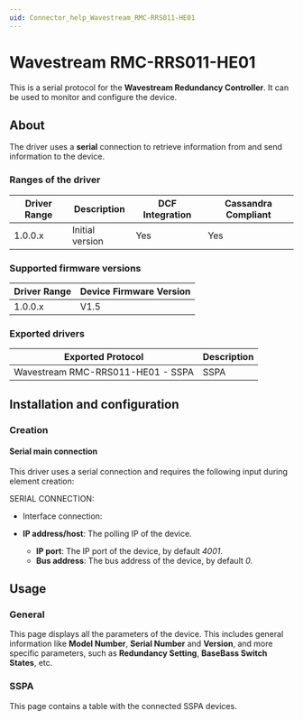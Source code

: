 ```yaml
---
uid: Connector_help_Wavestream_RMC-RRS011-HE01
---
```


# Wavestream RMC-RRS011-HE01

This is a serial protocol for the **Wavestream Redundancy Controller**. It can be used to monitor and configure the device.

## About

The driver uses a **serial** connection to retrieve information from and send information to the device.

### Ranges of the driver

| **Driver Range** | **Description** | **DCF Integration** | **Cassandra Compliant** |
|------------------|-----------------|---------------------|-------------------------|
| 1.0.0.x          | Initial version | Yes                 | Yes                     |

### Supported firmware versions

| **Driver Range** | **Device Firmware Version** |
|------------------|-----------------------------|
| 1.0.0.x          | V1.5                        |

### Exported drivers

| **Exported Protocol**             | **Description** |
|-----------------------------------|-----------------|
| Wavestream RMC-RRS011-HE01 - SSPA | SSPA            |

## Installation and configuration

### Creation

#### Serial main connection

This driver uses a serial connection and requires the following input during element creation:

SERIAL CONNECTION:

- Interface connection:

- **IP address/host**: The polling IP of the device.
  - **IP port**: The IP port of the device, by default *4001*.
  - **Bus address**: The bus address of the device, by default *0*.

## Usage

### General

This page displays all the parameters of the device. This includes general information like **Model Number**, **Serial Number** and **Version**, and more specific parameters, such as **Redundancy Setting**, **BaseBass Switch States**, etc.

### SSPA

This page contains a table with the connected SSPA devices.
